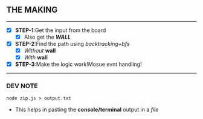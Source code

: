 ## THE MAKING
---
- [X] **STEP-1**:Get the input from the board
    - [x] Also get the ***WALL***
- [x] **STEP-2**:Find the path using *backtracking+bfs*
    - [x] *Without* **wall**
    - [x] *With* **wall**
- [x] **STEP-3**:Make the logic work!Mosue evnt handling!
---
### DEV NOTE
```bash[]
node zip.js > output.txt
```
- This helps in pasting the **console/terminal** output in a *file*

